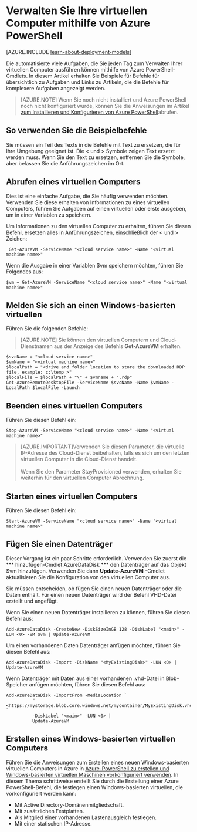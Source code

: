 <properties
   pageTitle="Verwalten Sie Ihre virtuellen Computer mithilfe von Azure PowerShell | Microsoft Azure"
   description="Erfahren Sie, Befehle, die Sie zum Automatisieren von Aufgaben, die bei der Verwaltung Ihrer virtuellen Computern verwenden können."
   services="virtual-machines-windows"
   documentationCenter="windows"
   authors="singhkays"
   manager="timlt"
   editor=""
   tags="azure-service-management"/>

   <tags
   ms.service="virtual-machines-windows"
   ms.devlang="na"
   ms.topic="article"
   ms.tgt_pltfrm="vm-windows"
   ms.workload="infrastructure-services"
   ms.date="10/12/2016"
   ms.author="kasing"/>

# <a name="manage-your-virtual-machines-by-using-azure-powershell"></a>Verwalten Sie Ihre virtuellen Computer mithilfe von Azure PowerShell

[AZURE.INCLUDE [learn-about-deployment-models](../../includes/learn-about-deployment-models-classic-include.md)]


Die automatisierte viele Aufgaben, die Sie jeden Tag zum Verwalten Ihrer virtuellen Computer ausführen können mithilfe von Azure PowerShell-Cmdlets. In diesem Artikel erhalten Sie Beispiele für Befehle für übersichtlich zu Aufgaben und Links zu Artikeln, die die Befehle für komplexere Aufgaben angezeigt werden.

>[AZURE.NOTE] Wenn Sie noch nicht installiert und Azure PowerShell noch nicht konfiguriert wurde, können Sie die Anweisungen im Artikel [zum Installieren und Konfigurieren von Azure PowerShell](../powershell-install-configure.md)abrufen.

## <a name="how-to-use-the-example-commands"></a>So verwenden Sie die Beispielbefehle
Sie müssen ein Teil des Texts in die Befehle mit Text zu ersetzen, die für Ihre Umgebung geeignet ist. Die < und > Symbole zeigen Text ersetzt werden muss. Wenn Sie den Text zu ersetzen, entfernen Sie die Symbole, aber belassen Sie die Anführungszeichen im Ort.

## <a name="get-a-vm"></a>Abrufen eines virtuellen Computers
Dies ist eine einfache Aufgabe, die Sie häufig verwenden möchten. Verwenden Sie diese erhalten von Informationen zu eines virtuellen Computers, führen Sie Aufgaben auf einen virtuellen oder erste ausgeben, um in einer Variablen zu speichern.

Um Informationen zu den virtuellen Computer zu erhalten, führen Sie diesen Befehl, ersetzen alles in Anführungszeichen, einschließlich der < und > Zeichen:

     Get-AzureVM -ServiceName "<cloud service name>" -Name "<virtual machine name>"

Wenn die Ausgabe in einer Variablen $vm speichern möchten, führen Sie Folgendes aus:

    $vm = Get-AzureVM -ServiceName "<cloud service name>" -Name "<virtual machine name>"

## <a name="log-on-to-a-windows-based-vm"></a>Melden Sie sich an einen Windows-basierten virtuellen

Führen Sie die folgenden Befehle:

>[AZURE.NOTE] Sie können den virtuellen Computern und Cloud-Dienstnamen aus der Anzeige des Befehls **Get-AzureVM** erhalten.
>
    $svcName = "<cloud service name>"
    $vmName = "<virtual machine name>"
    $localPath = "<drive and folder location to store the downloaded RDP file, example: c:\temp >"
    $localFile = $localPath + "\" + $vmname + ".rdp"
    Get-AzureRemoteDesktopFile -ServiceName $svcName -Name $vmName -LocalPath $localFile -Launch

## <a name="stop-a-vm"></a>Beenden eines virtuellen Computers

Führen Sie diesen Befehl ein:

    Stop-AzureVM -ServiceName "<cloud service name>" -Name "<virtual machine name>"

>[AZURE.IMPORTANT]Verwenden Sie diesen Parameter, die virtuelle IP-Adresse des Cloud-Dienst beibehalten, falls es sich um den letzten virtuellen Computer in die Cloud-Dienst handelt. <br><br> Wenn Sie den Parameter StayProvisioned verwenden, erhalten Sie weiterhin für den virtuellen Computer Abrechnung.

## <a name="start-a-vm"></a>Starten eines virtuellen Computers

Führen Sie diesen Befehl ein:

    Start-AzureVM -ServiceName "<cloud service name>" -Name "<virtual machine name>"

## <a name="attach-a-data-disk"></a>Fügen Sie einen Datenträger
Dieser Vorgang ist ein paar Schritte erforderlich. Verwenden Sie zuerst die *** hinzufügen-Cmdlet AzureDataDisk *** den Datenträger auf das Objekt $vm hinzufügen. Verwenden Sie dann **Update-AzureVM** -Cmdlet aktualisieren Sie die Konfiguration von den virtuellen Computer aus.

Sie müssen entscheiden, ob fügen Sie einen neuen Datenträger oder die Daten enthält. Für einen neuen Datenträger wird der Befehl VHD-Datei erstellt und angefügt.

Wenn Sie einen neuen Datenträger installieren zu können, führen Sie diesen Befehl aus:

    Add-AzureDataDisk -CreateNew -DiskSizeInGB 128 -DiskLabel "<main>" -LUN <0> -VM $vm | Update-AzureVM

Um einen vorhandenen Daten Datenträger anfügen möchten, führen Sie diesen Befehl aus:

    Add-AzureDataDisk -Import -DiskName "<MyExistingDisk>" -LUN <0> | Update-AzureVM

Wenn Datenträger mit Daten aus einer vorhandenen .vhd-Datei in Blob-Speicher anfügen möchten, führen Sie diesen Befehl aus:

    Add-AzureDataDisk -ImportFrom -MediaLocation `
              "<https://mystorage.blob.core.windows.net/mycontainer/MyExistingDisk.vhd>" `
              -DiskLabel "<main>" -LUN <0> |
              Update-AzureVM

## <a name="create-a-windows-based-vm"></a>Erstellen eines Windows-basierten virtuellen Computers

Führen Sie die Anweisungen zum Erstellen eines neuen Windows-basierten virtuellen Computers in Azure in [Azure-PowerShell zu erstellen und Windows-basierten virtuellen Maschinen vorkonfiguriert verwenden](virtual-machines-windows-classic-create-powershell.md). In diesem Thema schrittweise erstellt Sie durch die Erstellung einer Azure PowerShell-Befehl, die festlegen einen Windows-basierten virtuellen, die vorkonfiguriert werden kann:

- Mit Active Directory-Domänenmitgliedschaft.
- Mit zusätzlichen Festplatten.
- Als Mitglied einer vorhandenen Lastenausgleich festlegen.
- Mit einer statischen IP-Adresse.
